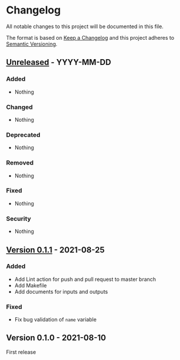 # Changelog
All notable changes to this project will be documented in this file.

The format is based on [Keep a Changelog](http://keepachangelog.com/en/1.0.0/)
and this project adheres to [Semantic Versioning](http://semver.org/spec/v2.0.0.html).




## [Unreleased](https://github.com/rabiloo/terraform-aws-ecs/compare/v0.1.1...master) - YYYY-MM-DD

### Added
- Nothing

### Changed
- Nothing

### Deprecated
- Nothing

### Removed
- Nothing

### Fixed
- Nothing

### Security
- Nothing


<!-- Content should be placed here -->



## [Version 0.1.1](https://github.com/rabiloo/terraform-aws-ecs/compare/v0.1.0...v0.1.1) - 2021-08-25

### Added
- Add Lint action for push and pull request to master branch
- Add Makefile
- Add documents for inputs and outputs

### Fixed
- Fix bug validation of `name` variable




## Version 0.1.0 - 2021-08-10

First release
